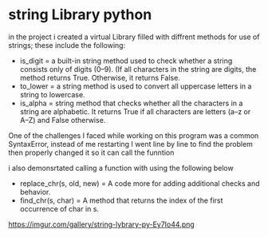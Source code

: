 # string Library python

in the project i created a virtual Library filled with diffrent methods for use of strings; these include the following:
- is_digit =  a built-in string method used to check whether a string consists only of digits (0–9). (If all characters in the string are digits, the method returns True. Otherwise, it returns False.
- to_lower = a string method is used to convert all uppercase letters in a string to lowercase.
- is_alpha =  string method that checks whether all the characters in a string are alphabetic. It returns True if all characters are letters (a–z or A–Z) and False otherwise.

One of the challenges I faced while working on this program was a common SyntaxError, instead of me restarting I went line by line to find the problem then properly changed it so it can call the funntion

i also demonsrtated calling a function with using the following below 
- replace_chr(s, old, new) = A code more for adding additional checks and behavior.
- find_chr(s, char) = A method that returns the index of the first occurrence of char in s.


https://imgur.com/gallery/string-lybrary-py-Ey7Io44.png
